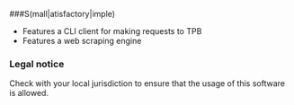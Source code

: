 ###S(mall|atisfactory|imple)


* Features a CLI client for making requests to TPB
* Features a web scraping engine

### Legal notice

Check with your local jurisdiction to ensure that the usage of this software is allowed.
